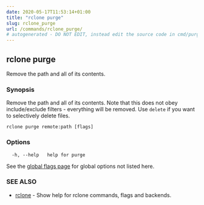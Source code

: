 ```yaml
---
date: 2020-05-17T11:53:14+01:00
title: "rclone purge"
slug: rclone_purge
url: /commands/rclone_purge/
# autogenerated - DO NOT EDIT, instead edit the source code in cmd/purge/ and as part of making a release run "make commanddocs"
---
```

## rclone purge

Remove the path and all of its contents.

### Synopsis


Remove the path and all of its contents.  Note that this does not obey
include/exclude filters - everything will be removed.  Use `delete` if
you want to selectively delete files.


```
rclone purge remote:path [flags]
```

### Options

```
  -h, --help   help for purge
```

See the [global flags page](/flags/) for global options not listed here.

### SEE ALSO

* [rclone](/commands/rclone/)	 - Show help for rclone commands, flags and backends.

